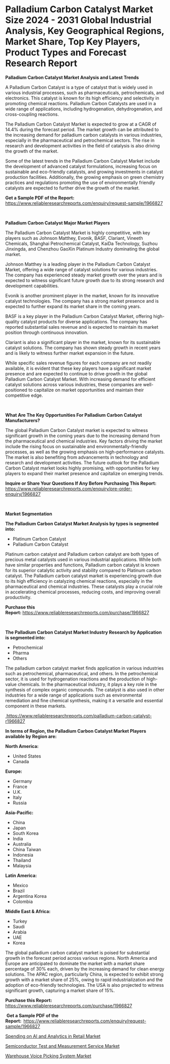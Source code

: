 <p><h1>Palladium Carbon Catalyst Market Size 2024 - 2031 Global Industrial Analysis, Key Geographical Regions, Market Share, Top Key Players, Product Types and Forecast Research Report</h1></p><p><strong>Palladium Carbon Catalyst Market Analysis and Latest Trends</strong></p>
<p><p>A Palladium Carbon Catalyst is a type of catalyst that is widely used in various industrial processes, such as pharmaceuticals, petrochemicals, and electronics. This catalyst is known for its high efficiency and selectivity in promoting chemical reactions. Palladium Carbon Catalysts are used in a wide range of applications, including hydrogenation, dehydrogenation, and cross-coupling reactions.</p><p>The Palladium Carbon Catalyst Market is expected to grow at a CAGR of 14.4% during the forecast period. The market growth can be attributed to the increasing demand for palladium carbon catalysts in various industries, especially in the pharmaceutical and petrochemical sectors. The rise in research and development activities in the field of catalysis is also driving the growth of the market.</p><p>Some of the latest trends in the Palladium Carbon Catalyst Market include the development of advanced catalyst formulations, increasing focus on sustainable and eco-friendly catalysts, and growing investments in catalyst production facilities. Additionally, the growing emphasis on green chemistry practices and regulations promoting the use of environmentally friendly catalysts are expected to further drive the growth of the market.</p></p>
<p><strong>Get a Sample PDF of the Report:&nbsp;</strong> <a href="https://www.reliableresearchreports.com/enquiry/request-sample/1966827">https://www.reliableresearchreports.com/enquiry/request-sample/1966827</a></p>
<p>&nbsp;</p>
<p><strong>Palladium Carbon Catalyst Major Market Players</strong></p>
<p><p>The Palladium Carbon Catalyst Market is highly competitive, with key players such as Johnson Matthey, Evonik, BASF, Clariant, Vineeth Chemicals, Shanghai Petrochemical Catalyst, KaiDa Technology, Suzhou Jinxingda, and Chenzhou GaoXin Platinum Industry dominating the global market. </p><p>Johnson Matthey is a leading player in the Palladium Carbon Catalyst Market, offering a wide range of catalyst solutions for various industries. The company has experienced steady market growth over the years and is expected to witness significant future growth due to its strong research and development capabilities.</p><p>Evonik is another prominent player in the market, known for its innovative catalyst technologies. The company has a strong market presence and is expected to further expand its market share in the coming years.</p><p>BASF is a key player in the Palladium Carbon Catalyst Market, offering high-quality catalyst products for diverse applications. The company has reported substantial sales revenue and is expected to maintain its market position through continuous innovation.</p><p>Clariant is also a significant player in the market, known for its sustainable catalyst solutions. The company has shown steady growth in recent years and is likely to witness further market expansion in the future.</p><p>While specific sales revenue figures for each company are not readily available, it is evident that these key players have a significant market presence and are expected to continue to drive growth in the global Palladium Carbon Catalyst Market. With increasing demand for efficient catalyst solutions across various industries, these companies are well-positioned to capitalize on market opportunities and maintain their competitive edge.</p></p>
<p>&nbsp;</p>
<p><strong>What Are The Key Opportunities For Palladium Carbon Catalyst Manufacturers?</strong></p>
<p><p>The global Palladium Carbon Catalyst market is expected to witness significant growth in the coming years due to the increasing demand from the pharmaceutical and chemical industries. Key factors driving the market include the rising focus on sustainable and environmentally-friendly processes, as well as the growing emphasis on high-performance catalysts. The market is also benefiting from advancements in technology and research and development activities. The future outlook for the Palladium Carbon Catalyst market looks highly promising, with opportunities for key players to expand their market presence and capitalize on emerging trends.</p></p>
<p><strong>Inquire or Share Your Questions If Any Before Purchasing This Report:</strong> <a href="https://www.reliableresearchreports.com/enquiry/pre-order-enquiry/1966827">https://www.reliableresearchreports.com/enquiry/pre-order-enquiry/1966827</a></p>
<p>&nbsp;</p>
<p><strong>Market Segmentation</strong></p>
<p><strong>The Palladium Carbon Catalyst Market Analysis by types is segmented into:</strong></p>
<p><ul><li>Platinum Carbon Catalyst</li><li>Palladium Carbon Catalyst</li></ul></p>
<p><p>Platinum carbon catalyst and Palladium carbon catalyst are both types of precious metal catalysts used in various industrial applications. While both have similar properties and functions, Palladium carbon catalyst is known for its superior catalytic activity and stability compared to Platinum carbon catalyst. The Palladium carbon catalyst market is experiencing growth due to its high efficiency in catalyzing chemical reactions, especially in the pharmaceutical and chemical industries. These catalysts play a crucial role in accelerating chemical processes, reducing costs, and improving overall productivity.</p></p>
<p><strong>Purchase this Report:&nbsp;</strong><a href="https://www.reliableresearchreports.com/purchase/1966827">https://www.reliableresearchreports.com/purchase/1966827</a></p>
<p>&nbsp;</p>
<p><strong>The Palladium Carbon Catalyst Market Industry Research by Application is segmented into:</strong></p>
<p><ul><li>Petrochemical</li><li>Pharma</li><li>Others</li></ul></p>
<p><p>The palladium carbon catalyst market finds application in various industries such as petrochemical, pharmaceutical, and others. In the petrochemical sector, it is used for hydrogenation reactions and the production of high-value chemicals. In the pharmaceutical industry, it plays a key role in the synthesis of complex organic compounds. The catalyst is also used in other industries for a wide range of applications such as environmental remediation and fine chemical synthesis, making it a versatile and essential component in these markets.</p></p>
<p><a href="https://www.reliableresearchreports.com/palladium-carbon-catalyst-r1966827">&nbsp;https://www.reliableresearchreports.com/palladium-carbon-catalyst-r1966827</a></p>
<p><strong>In terms of Region, the Palladium Carbon Catalyst Market Players available by Region are:</strong></p>
<p>
    <p> <strong> North America: </strong>
        <ul>
            <li>United States</li>
            <li>Canada</li>
        </ul>
        </p> 
    <p> <strong> Europe: </strong>
        <ul>
            <li>Germany</li>
            <li>France</li>
            <li>U.K.</li>
            <li>Italy</li>
            <li>Russia</li>
        </ul>
        </p> 
    <p> <strong> Asia-Pacific: </strong>
        <ul>
            <li>China</li>
            <li>Japan</li>
            <li>South Korea</li>
            <li>India</li>
            <li>Australia</li>
            <li>China Taiwan</li>
            <li>Indonesia</li>
            <li>Thailand</li>
            <li>Malaysia</li>
        </ul>
        </p> 
    <p> <strong> Latin America: </strong>
        <ul>
            <li>Mexico</li>
            <li>Brazil</li>
            <li>Argentina Korea</li>
            <li>Colombia</li>
        </ul>
        </p> 
    <p> <strong> Middle East & Africa: </strong>
        <ul>
            <li>Turkey</li>
            <li>Saudi</li>
            <li>Arabia</li>
            <li>UAE</li>
            <li>Korea</li>
        </ul>
    </p>
    </p>
<p><p>The global palladium carbon catalyst market is poised for substantial growth in the forecast period across various regions. North America and Europe are anticipated to dominate the market with a market share percentage of 30% each, driven by the increasing demand for clean energy solutions. The APAC region, particularly China, is expected to exhibit strong growth with a market share of 25%, owing to rapid industrialization and the adoption of eco-friendly technologies. The USA is also projected to witness significant growth, capturing a market share of 15%.</p></p>
<p><strong>Purchase this Report: </strong><a href="https://www.reliableresearchreports.com/purchase/1966827">https://www.reliableresearchreports.com/purchase/1966827</a></p>
<p>&nbsp;<strong>Get a Sample PDF of the Report:&nbsp;&nbsp;</strong><a href="https://www.reliableresearchreports.com/enquiry/request-sample/1966827">https://www.reliableresearchreports.com/enquiry/request-sample/1966827</a></p>
<p><strong></strong></p>
<p><p><a href="https://github.com/mdhefjumiah/Market-Research-Report-List-1/blob/main/spending-on-ai-and-analytics-in-retail-market.md">Spending on AI and Analytics in Retail Market</a></p><p><a href="https://github.com/JameTravis/Market-Research-Report-List-6/blob/main/semiconductor-test-and-measurement-service-market.md">Semiconductor Test and Measurement Service Market</a></p><p><a href="https://github.com/nusratjahan12006/Market-Research-Report-List-1/blob/main/warehouse-voice-picking-system-market.md">Warehouse Voice Picking System Market</a></p></p>